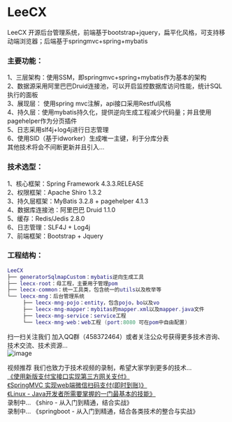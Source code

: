 # LeeCX<br />
LeeCX 开源后台管理系统，前端基于bootstrap+jquery，扁平化风格，可支持移动端浏览器；后端基于springmvc+spring+mybatis<br />

### 主要功能：<br />
1、三层架构：使用SSM，即springmvc+spring+mybatis作为基本的架构<br />
2、数据源采用阿里巴巴Druid连接池，可以开启监控数据库访问性能，统计SQL执行的面板<br />
3、展现层： 使用spring mvc注解，api接口采用Restful风格<br />
4、持久层：使用mybatis持久化，提供逆向生成工程减少代码量；并且使用pagehelper作为分页插件<br />
5、日志采用slf4j+log4j进行日志管理<br />
6、使用SID（基于idworker）生成唯一主键，利于分库分表<br />
其他技术将会不间断更新并且引入...<br />

### 技术选型：<br />
1、核心框架：Spring Framework 4.3.3.RELEASE<br />
2、权限框架：Apache Shiro 1.3.2<br />
3、持久层框架：MyBatis 3.2.8 + pagehelper 4.1.3<br />
4、数据库连接池：阿里巴巴 Druid 1.1.0<br />
5、缓存：Redis/Jedis 2.8.0<br />
6、日志管理：SLF4J + Log4j<br />
7、前端框架：Bootstrap + Jquery<br />

### 工程结构：<br />
``` lua
LeeCX
├── generatorSqlmapCustom：mybatis逆向生成工具
├── leecx-root：母工程，主要用于管理pom
├── leecx-common：统一工具类，包含统一的utils以及枚举等
└── leecx-mng：后台管理系统
     ├── leecx-mng-pojo：entity，包含pojo，bo以及vo
     ├── leecx-mng-mapper：mybitas的mapper.xml以及mapper.java文件
     ├── leecx-mng-service：service工程
     └── leecx-mng-web：web工程 (port:8080 可在pom中自由配置)
```

扫一扫关注我们 加入QQ群（458372464）或者关注公众号获得更多技术咨询、技术交流、技术资源...<br />
![image](https://github.com/leechenxiang/LeeCX/raw/master/leecx-mng/leecx-mng-web/src/main/webapp/static/pages/img/center/qrcode-scan.png)


视频推荐 我们也致力于技术视频的录制，希望大家学到更多的技术...<br />
[《使用新版支付宝接口实现第三方网关支付》](http://www.itzixi.com/course/detail.shtml?courseId=170818C4XS6SPG9P)<br />
[《SpringMVC 实现web端微信扫码支付(即时到账)》](http://www.itzixi.com/course/detail.shtml?courseId=1709029W0AFN7X1P)<br />
[《Linux - Java开发者所需要掌握的一门最基本的技能》](http://www.itzixi.com/course/detail.shtml?courseId=170802GTMYF0GYNC)<br />
录制中... 《shiro - 从入门到精通，结合实战》<br />
录制中... 《springboot - 从入门到精通，结合各类技术的整合与实战》<br />
